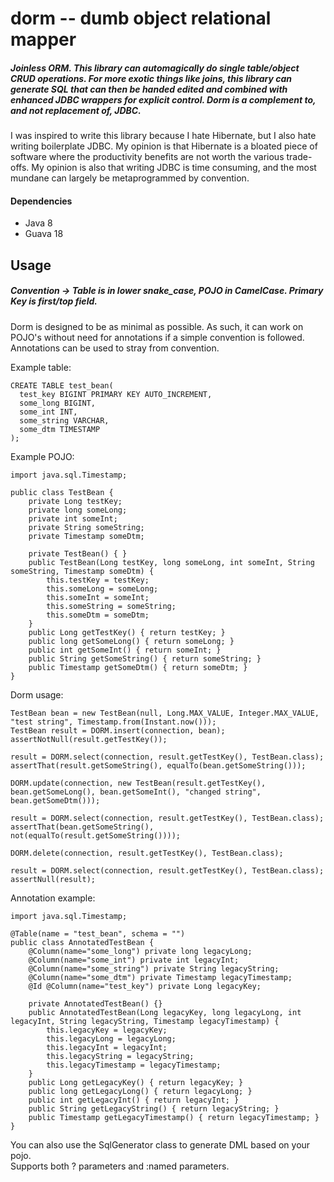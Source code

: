 # dorm -- dumb object relational mapper
##### Joinless ORM. This library can automagically do single table/object CRUD operations. For more *exotic* things like joins, this library can generate SQL that can then be handed edited and combined with enhanced JDBC wrappers for explicit control. Dorm is a complement to, and not replacement of, JDBC.

I was inspired to write this library because I hate Hibernate, but I also hate writing boilerplate JDBC. My opinion is that Hibernate is a bloated piece of software where the productivity benefits are not worth the various trade-offs. My opinion is also that writing JDBC is time consuming, and the most mundane can largely be metaprogrammed by convention.

#### Dependencies
 * Java 8
 * Guava 18

## Usage
##### Convention -> Table is in lower snake_case, POJO in CamelCase. Primary Key is first/top field.
Dorm is designed to be as minimal as possible. As such, it can work on POJO's without need for annotations if a simple convention is followed. Annotations can be used to stray from convention.

Example table:
```
CREATE TABLE test_bean(
  test_key BIGINT PRIMARY KEY AUTO_INCREMENT,
  some_long BIGINT,
  some_int INT,
  some_string VARCHAR,
  some_dtm TIMESTAMP
);
```
Example POJO:
```
import java.sql.Timestamp;

public class TestBean {
    private Long testKey;
    private long someLong;
    private int someInt;
    private String someString;
    private Timestamp someDtm;

    private TestBean() { }
    public TestBean(Long testKey, long someLong, int someInt, String someString, Timestamp someDtm) {
        this.testKey = testKey;
        this.someLong = someLong;
        this.someInt = someInt;
        this.someString = someString;
        this.someDtm = someDtm;
    }
    public Long getTestKey() { return testKey; }
    public long getSomeLong() { return someLong; }
    public int getSomeInt() { return someInt; }
    public String getSomeString() { return someString; }
    public Timestamp getSomeDtm() { return someDtm; }
}
```
Dorm usage:
```
TestBean bean = new TestBean(null, Long.MAX_VALUE, Integer.MAX_VALUE, "test string", Timestamp.from(Instant.now()));
TestBean result = DORM.insert(connection, bean);
assertNotNull(result.getTestKey());

result = DORM.select(connection, result.getTestKey(), TestBean.class);
assertThat(result.getSomeString(), equalTo(bean.getSomeString()));

DORM.update(connection, new TestBean(result.getTestKey(), bean.getSomeLong(), bean.getSomeInt(), "changed string", bean.getSomeDtm()));

result = DORM.select(connection, result.getTestKey(), TestBean.class);
assertThat(bean.getSomeString(), not(equalTo(result.getSomeString())));

DORM.delete(connection, result.getTestKey(), TestBean.class);

result = DORM.select(connection, result.getTestKey(), TestBean.class);
assertNull(result);
```
Annotation example:
```
import java.sql.Timestamp;

@Table(name = "test_bean", schema = "")
public class AnnotatedTestBean {
    @Column(name="some_long") private long legacyLong;
    @Column(name="some_int") private int legacyInt;
    @Column(name="some_string") private String legacyString;
    @Column(name="some_dtm") private Timestamp legacyTimestamp;
    @Id @Column(name="test_key") private Long legacyKey;

    private AnnotatedTestBean() {}
    public AnnotatedTestBean(Long legacyKey, long legacyLong, int legacyInt, String legacyString, Timestamp legacyTimestamp) {
        this.legacyKey = legacyKey;
        this.legacyLong = legacyLong;
        this.legacyInt = legacyInt;
        this.legacyString = legacyString;
        this.legacyTimestamp = legacyTimestamp;
    }
    public Long getLegacyKey() { return legacyKey; }
    public long getLegacyLong() { return legacyLong; }
    public int getLegacyInt() { return legacyInt; }
    public String getLegacyString() { return legacyString; }
    public Timestamp getLegacyTimestamp() { return legacyTimestamp; }
}
```
You can also use the SqlGenerator class to generate DML based on your pojo.<br/>
Supports both ? parameters and :named parameters.
